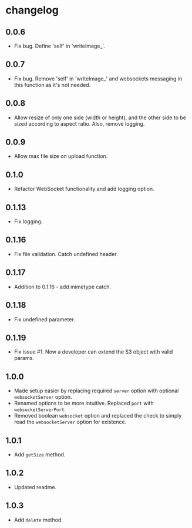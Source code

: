 # changelog

## 0.0.6

- Fix bug. Define 'self' in 'writeImage_'.

## 0.0.7

- Fix bug. Remove 'self' in 'writeImage_' and websockets messaging in this function as it's not needed.

## 0.0.8

- Allow resize of only one side (width or height), and the other side to be sized according to aspect ratio. Also, remove logging.

## 0.0.9

- Allow max file size on upload function.

## 0.1.0

- Refactor WebSocket functionality and add logging option.

## 0.1.13

- Fix logging.


## 0.1.16

- Fix file validation. Catch undefined header.

## 0.1.17

- Addition to 0.1.16 - add mimetype catch.

## 0.1.18

- Fix undefined parameter.

## 0.1.19

- Fix issue #1. Now a developer can extend the S3 object with valid params.

## 1.0.0

- Made setup easier by replacing required `server` option with optional `websocketServer` option.
- Renamed options to be more intuitive. Replaced `port` with `websocketServerPort`.
- Removed boolean `websocket` option and replaced the check to simply read the `websocketServer` option for existence.

## 1.0.1

- Add `getSize` method.

## 1.0.2

- Updated readme.

## 1.0.3

- Add `delete` method.